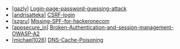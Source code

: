 * [[gazly](https://hackerone.com/gazly)] [Login-page-password-guessing-attack](https://hackerone.com/reports/110)
* [[andrisatteka](https://hackerone.com/andrisatteka)] [CSRF-login](https://hackerone.com/reports/547)
* [[szgru](https://hackerone.com/szgru)] [Missing-SPF-for-hackeronecom](https://hackerone.com/reports/120)
* [[appsecure_in](https://hackerone.com/appsecure_in)] [Broken-Authentication-and-session-management-OWASP-A2](https://hackerone.com/reports/284)
* [[michael1026](https://hackerone.com/michael1026)] [DNS-Cache-Poisoning](https://hackerone.com/reports/487)
